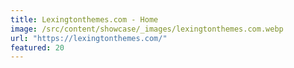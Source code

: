 ```yaml
---
title: Lexingtonthemes.com - Home
image: /src/content/showcase/_images/lexingtonthemes.com.webp
url: "https://lexingtonthemes.com/"
featured: 20
---
```

